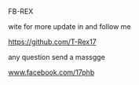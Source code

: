 FB-REX 

wite for more update in and follow me

https://github.com/T-Rex17

any question send a massgge

www.facebook.com/17phb
